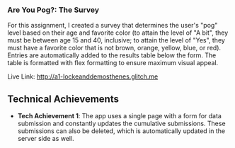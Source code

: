### Are You Pog?: The Survey
For this assignment, I created a survey that determines the user's "pog" level based on their age and favorite color (to attain the level of "A bit", they must be between age 15 and 40, inclusive; to attain the level of "Yes", they must have a favorite color that is not brown, orange, yellow, blue, or red). Entries are automatically added to the results table below the form. The table is formatted with flex formatting to ensure maximum visual appeal.

Live Link: http://a1-lockeanddemosthenes.glitch.me

## Technical Achievements
- **Tech Achievement 1**: The app uses a single page with a form for data submission and constantly updates the cumulative submissions. These submissions can also be deleted, which is automatically updated in the server side as well.
